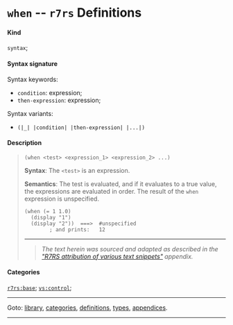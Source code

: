 

<a id='definition__r7rs__when'></a>

# `when` -- `r7rs` Definitions


#### Kind

`syntax`;


#### Syntax signature

Syntax keywords:
 * `condition`: expression;
 * `then-expression`: expression;

Syntax variants:
 * `(|_| |condition| |then-expression| |...|)`


#### Description

> ````
> (when <test> <expression_1> <expression_2> ...)
> ````
> 
> 
> **Syntax**:
> The `<test>` is an expression.
> 
> **Semantics**:
> The test is evaluated, and if it evaluates to a true value,
> the expressions are evaluated in order.  The result of the `when`
> expression is unspecified.
> 
> ````
> (when (= 1 1.0)
>   (display "1")
>   (display "2"))  ===>  #unspecified
>         ; and prints:   12
> ````
> 
> 
> ----
> > *The text herein was sourced and adapted as described in the ["R7RS attribution of various text snippets"](../../r7rs/appendices/attribution.md#appendix__r7rs__attribution) appendix.*


#### Categories

[`r7rs:base`](../../r7rs/categories/r7rs_3a_base.md#category__r7rs__r7rs_3a_base);
[`vs:control`](../../r7rs/categories/vs_3a_control.md#category__r7rs__vs_3a_control);

----

Goto: [library](../../r7rs/_index.md#library__r7rs), [categories](../../r7rs/categories/_index.md#toc__r7rs__categories), [definitions](../../r7rs/definitions/_index.md#toc__r7rs__definitions), [types](../../r7rs/types/_index.md#toc__r7rs__types), [appendices](../../r7rs/appendices/_index.md#toc__r7rs__appendices).

----

